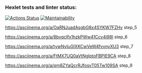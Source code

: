 ### Hexlet tests and linter status:
[![Actions Status](https://github.com/HiKris1801/python-project-49/actions/workflows/hexlet-check.yml/badge.svg)](https://github.com/HiKris1801/python-project-49/actions)
[![Maintainability](https://api.codeclimate.com/v1/badges/223162c3d03d7e3323c3/maintainability)](https://codeclimate.com/github/HiKris1801/python-project-49/maintainability)

https://asciinema.org/a/OaRNJuadAsgbG8x4SYKW7FZHv step_5

https://asciinema.org/a/8bvqcIfx1hzkPWw41Ccv4i98l step_6

https://asciinema.org/a/tywNvIuGIXKCwVeW4fvvnyXU3 step_7

https://asciinema.org/a/FtMX7UQ0aVtNglptoFBPIE9CA step_8

https://asciinema.org/a/qm8ZYaQcrRJfosvT05Tw109SA step_9

